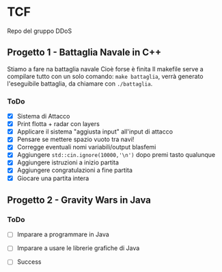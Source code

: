 # TCF
Repo del gruppo DDoS 
## Progetto 1 - Battaglia Navale in C++
Stiamo a fare na battaglia navale
Cioè forse è finita
Il makefile serve a compilare tutto con un solo comando: `make battaglia`, verrà generato
l'eseguibile battaglia, da chiamare con `./battaglia`.
### ToDo
- [x] Sistema di Attacco
- [x] Print flotta + radar con layers
- [x] Applicare il sistema "aggiusta input" all'input di attacco
- [x] Pensare se mettere spazio vuoto tra navi!
- [x] Corregge eventuali nomi variabili/output blasfemi
- [x] Aggiungere `std::cin.ignore(10000,'\n')` dopo premi tasto qualunque
- [x] Aggiungere istruzioni a inizio partita
- [x] Aggiungere congratulazioni a fine partita
- [x] Giocare una partita intera
## Progetto 2 - Gravity Wars in Java


### ToDo
- [ ] Imparare a programmare in Java
- [ ] Imparare a usare le librerie grafiche di Java
- [ ] Success


